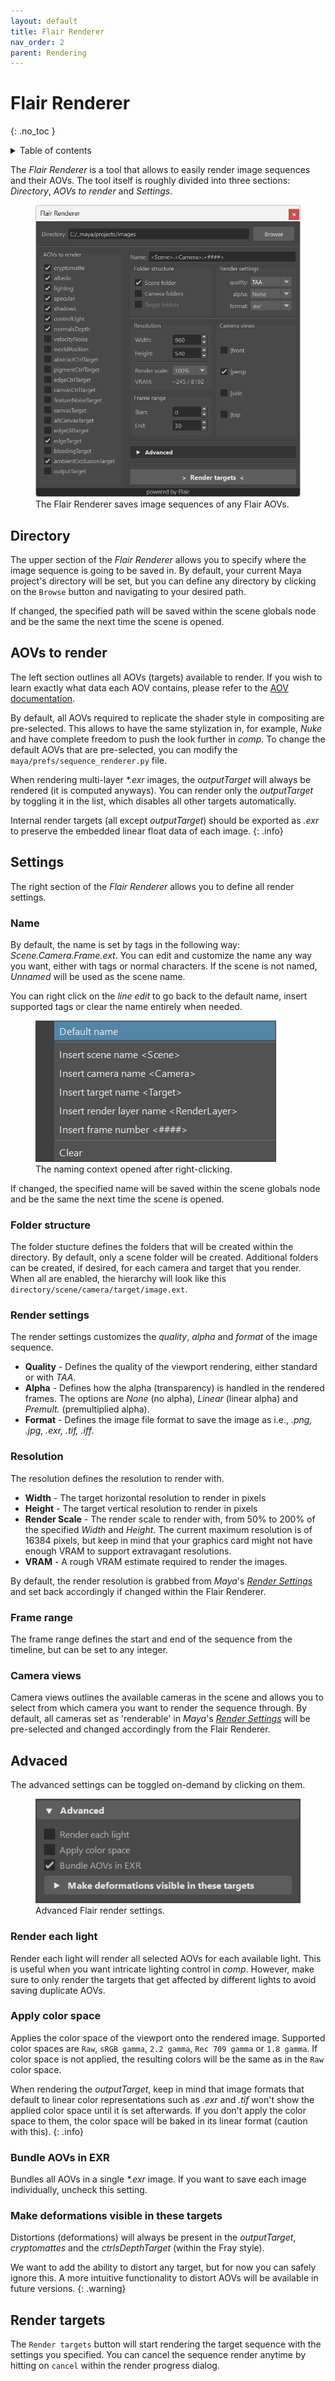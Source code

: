 ```yaml
---
layout: default
title: Flair Renderer
nav_order: 2
parent: Rendering
---
```


# Flair Renderer
{: .no_toc }

<details close markdown="block">
  <summary>
    Table of contents
  </summary>
  {: .text-delta }
1. TOC
{:toc}
</details>

The _Flair Renderer_ is a tool that allows to easily render image sequences and their AOVs. The tool itself is roughly divided into three sections: _Directory_, _AOVs to render_ and _Settings_.

<figure class="aio-ui aio-window">
	<img src="/media/rendering/seq.png" alt="Flair Renderer window">
	<figcaption>The Flair Renderer saves image sequences of any Flair AOVs.</figcaption>
</figure>

## Directory
The upper section of the _Flair Renderer_ allows you to specify where the image sequence is going to be saved in. By default, your current Maya project's directory will be set, but you can define any directory by clicking on the `Browse` button and navigating to your desired path.

If changed, the specified path will be saved within the scene globals node and be the same the next time the scene is opened.

## AOVs to render
The left section outlines all AOVs (targets) available to render. If you wish to learn exactly what data each AOV contains, please refer to the [AOV documentation](/flair/rendering/aovs/).

By default, all AOVs required to replicate the shader style in compositing are pre-selected. This allows to have the same stylization in, for example, _Nuke_ and have complete freedom to push the look further in _comp_. To change the default AOVs that are pre-selected, you can modify the `maya/prefs/sequence_renderer.py` file.

When rendering multi-layer _*.exr_ images, the _outputTarget_ will always be rendered (it is computed anyways). You can render only the _outputTarget_ by toggling it in the list, which disables all other targets automatically.

Internal render targets (all except _outputTarget_) should be exported as _.exr_ to preserve the embedded linear float data of each image.
{: .info}

## Settings
The right section of the _Flair Renderer_ allows you to define all render settings. 

### Name
By default, the name is set by tags in the following way: _Scene.Camera.Frame.ext_. You can edit and customize the name any way you want, either with tags or normal characters. If the scene is not named, _Unnamed_ will be used as the scene name.

You can right click on the _line edit_ to go back to the default name, insert supported tags or clear the name entirely when needed.

<figure class="aio-ui">
	<img src="/media/rendering/naming-tags.png" alt="Right-click naming context">
	<figcaption>The naming context opened after right-clicking.</figcaption>
</figure>

If changed, the specified name will be saved within the scene globals node and be the same the next time the scene is opened.

### Folder structure
The folder stucture defines the folders that will be created within the directory. By default, only a scene folder will be created. Additional folders can be created, if desired, for each camera and target that you render. When all are enabled, the hierarchy will look like this `directory/scene/camera/target/image.ext`.

### Render settings 
The render settings customizes the _quality_, _alpha_ and _format_ of the image sequence.
* **Quality** - Defines the quality of the viewport rendering, either standard or with _TAA_.
* **Alpha** - Defines how the alpha (transparency) is handled in the rendered frames. The options are _None_ (no alpha), _Linear_ (linear alpha) and _Premult._ (premultiplied alpha).
* **Format** - Defines the image file format to save the image as i.e., _.png, .jpg, .exr, .tif, .iff_.

### Resolution
The resolution defines the resolution to render with.
* **Width** - The target horizontal resolution to render in pixels
* **Height** - The target vertical resolution to render in pixels 
* **Render Scale** - The render scale to render with, from 50% to 200% of the specified _Width_ and _Height_. The current maximum resolution is of 16384 pixels, but keep in mind that your graphics card might not have enough VRAM to support extravagant resolutions.
* **VRAM** - A rough VRAM estimate required to render the images.

By default, the render resolution is grabbed from _Maya_'s [_Render Settings_](https://help.autodesk.com/view/MAYAUL/2024/ENU/?guid=GUID-59DFB8B7-776B-4243-B404-A3D602FF8CFD) and set back accordingly if changed within the Flair Renderer.

### Frame range
The frame range defines the start and end of the sequence from the timeline, but can be set to any integer.

### Camera views
Camera views outlines the available cameras in the scene and allows you to select from which camera you want to render the sequence through. By default, all cameras set as 'renderable' in _Maya_'s [_Render Settings_](https://help.autodesk.com/view/MAYAUL/2024/ENU/?guid=GUID-59DFB8B7-776B-4243-B404-A3D602FF8CFD) will be pre-selected and changed accordingly from the Flair Renderer.

## Advaced
The advanced settings can be toggled on-demand by clicking on them.

<figure class="aio-ui">
	<img src="/media/rendering/advanced.png" alt="The advanced Flair Renderer Settings">
	<figcaption>Advanced Flair render settings.</figcaption>
</figure>

### Render each light
Render each light will render all selected AOVs for each available light. This is useful when you want intricate lighting control in _comp_. However, make sure to only render the targets that get affected by different lights to avoid saving duplicate AOVs.

### Apply color space
Applies the color space of the viewport onto the rendered image. Supported color spaces are `Raw`, `sRGB gamma`, `2.2 gamma`, `Rec 709 gamma` or `1.8 gamma`. If color space is not applied, the resulting colors will be the same as in the `Raw` color space.

When rendering the _outputTarget_, keep in mind that image formats that default to linear color representations such as _.exr_ and _.tif_ won't show the applied color space until it is set afterwards. If you don't apply the color space to them, the color space will be baked in its linear format (caution with this).
{: .info}

### Bundle AOVs in EXR
Bundles all AOVs in a single _*.exr_ image. If you want to save each image individually, uncheck this setting.

### Make deformations visible in these targets

Distortions (deformations) will always be present in the _outputTarget_, _cryptomattes_ and the _ctrlsDepthTarget_ (within the Fray style).

We want to add the ability to distort any target, but for now you can safely ignore this. A more intuitive functionality to distort AOVs will be available in future versions.
{: .warning}

## Render targets
The `Render targets` button will start rendering the target sequence with the settings you specified. You can cancel the sequence render anytime by hitting on `cancel` within the render progress dialog.